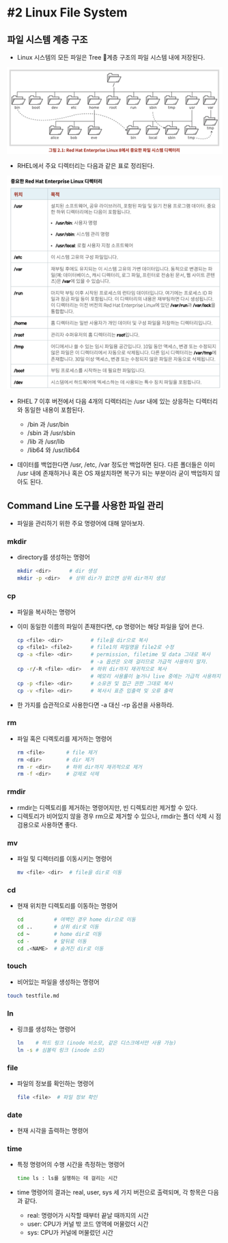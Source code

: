 # #2 Linux File System

## 파일 시스템 계층 구조

- Linux 시스템의 모든 파일은 Tree 계층 구조의 파일 시스템 내에 저장된다. 

![](images/2021-12-06-19-45-15.png)

- RHEL에서 주요 디렉터리는 다음과 같은 표로 정리된다.

![](images/2021-12-06-19-46-42.png)

- RHEL 7 이후 버전에서 다음 4개의 디렉터리는 /usr 내에 있는 상응하는 디렉터리와 동일한 내용이 포함된다.

    + /bin 과 /usr/bin
    + /sbin 과 /usr/sbin
    + /lib 과 /usr/lib
    + /lib64 와 /usr/lib64

- 데이터를 백업한다면 /usr, /etc, /var 정도만 백업하면 된다. 다른 폴더들은 이미 /usr 내에 존재하거나 혹은 OS 재설치하면 복구가 되는 부분이라 굳이 백업하지 않아도 된다.

## Command Line 도구를 사용한 파일 관리

- 파일을 관리하기 위한 주요 명령어에 대해 알아보자.

### mkdir

- directory를 생성하는 명령어

    ```bash
    mkdir <dir>      # dir 생성
    mkdir -p <dir>   # 상위 dir가 없으면 상위 dir까지 생성
    ```

### cp

- 파일을 복사하는 명령어
- 이미 동일한 이름의 파일이 존재한다면, cp 명령어는 해당 파일을 덮어 쓴다.

    ```bash
    cp <file> <dir>         # file을 dir으로 복사
    cp <file1> <file2>      # file1의 파일명을 file2로 수정
    cp -a <file> <dir>      # permission, filetime 및 data 그대로 복사
                            # -a 옵션은 오래 걸리므로 가급적 사용하지 말자.
    cp -r/-R <file> <dir>   # 하위 dir까지 재귀적으로 복사
                            # 메모리 사용률이 높거나 live 중에는 가급적 사용하지 말자.
    cp -p <file> <dir>      # 소유권 및 접근 권한 그대로 복사
    cp -v <file> <dir>      # 복사시 표준 입출력 및 오류 출력
    ```

- 한 가지를 습관적으로 사용한다면 -a 대신 -rp 옵션을 사용하라.

### rm

- 파일 혹은 디렉토리를 제거하는 명령어

    ```bash
    rm <file>       # file 제거
    rm <dir>        # dir 제거
    rm -r <dir>     # 하위 dir까지 재귀적으로 제거
    rm -f <dir>     # 강제로 삭제
    ```

### rmdir

- rmdir는 디렉토리를 제거하는 명령어지만, 빈 디렉토리만 제거할 수 있다. 
- 디렉토리가 비어있지 않을 경우 rm으로 제거할 수 있으나, rmdir는 폴더 삭제 시 점검용으로 사용하면 좋다.

### mv

- 파일 및 디렉터리를 이동시키는 명령어

    ```bash
    mv <file> <dir>  # file을 dir로 이동
    ```

### cd

- 현재 위치한 디렉토리를 이동하는 명령어
  
    ```bash
    cd          # 여백인 경우 home dir으로 이동
    cd ..       # 상위 dir로 이동
    cd ~        # home dir로 이동
    cd -        # 앞뒤로 이동
    cd .<NAME>  # 숨겨진 dir로 이동
    ```

### touch

- 비어있는 파일을 생성하는 명령어

```bash
touch testfile.md
```

### ln

- 링크를 생성하는 명령어

    ```bash
    ln    # 하드 링크 (inode 비소모, 같은 디스크에서만 사용 가능)
    ln -s # 심볼릭 링크 (inode 소모)
    ```

### file

- 파일의 정보를 확인하는 명령어

    ```bash
    file <file>  # 파일 정보 확인
    ```

### date

- 현재 시각을 출력하는 명령어

### time

- 특정 명령어의 수행 시간을 측정하는 명령어

    ```bash
    time ls : ls를 실행하는 데 걸리는 시간
    ```

- time 명령어의 결과는 real, user, sys 세 가지 버전으로 출력되며, 각 항목은 다음과 같다.
    + real: 명령어가 시작할 때부터 끝날 때까지의 시간
    + user: CPU가 커널 밖 코드 영역에 머물렀더 시간
    + sys: CPU가 커널에 머물렀던 시간